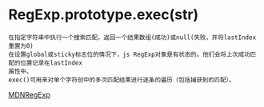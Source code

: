 # RegExp.prototype.exec(str)
    在指定字符串中执行一个搜索匹配，返回一个结果数组(成功)或null(失败，并将lastIndex重置为0)
    在设置global或sticky标志位的情况下，js RegExp对象是有状态的。他们会将上次成功匹配的位置记录在lastIndex
    属性中。
    exec()可用来对单个字符创中的多次匹配结果进行逐条的遍历（包括捕获到的匹配）。

[MDNRegExp](https://developer.mozilla.org/zh-CN/docs/Web/JavaScript/Reference/Global_Objects/RegExp/exec)
